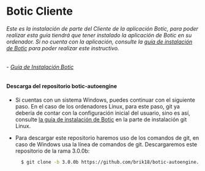 # Botic Cliente

###### Este es la instalación de parte del Cliente de la aplicación Botic, para poder realizar esta guía tiendrá que tener instalado la aplicación de Botic en su ordenador. Si no cuenta con la aplicación, consulte la [guía de instalación de Botic](https://github.com/Luisgc98/Boticenv1/blob/main/README.md) para poder realizar este instructivo.
   ###### - [Guía de Instalación Botic](https://github.com/Luisgc98/Boticenv1/blob/main/README.md)


#### <h4>Descarga del repositorio botic-autoengine</h4>

   - Si cuentas con un sistema Windows, puedes continuar con el siguiente paso. En el caso de los ordenadores Linux, para este paso, git ya debería de contar con la configuración inicial del usuario, sino es así, consulte [la guía de instalación de Botic](https://github.com/Luisgc98/Boticenv1#instalaci%C3%B3n-git-en-linux) en la parte de instalación git Linux.

   - Para descargar este repositorio haremos uso de los comandos de git, en caso de Windows usa la línea de comandos de git. Descargaremos este repositorio de la rama 3.0.0b:
      
      ```bash
        $ git clone -b 3.0.0b https://github.com/brik18/botic-autoengine.git
      ```

